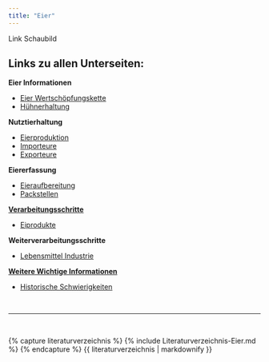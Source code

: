 ```yaml
---
title: "Eier"
---
```


Link Schaubild 

## Links zu allen Unterseiten:

**Eier Informationen**

- [Eier Wertschöpfungskette](Eier-Informationen/Wertschoepfungskette.html)
- [Hühnerhaltung](Eier-Informationen/Huehnerhaltung.html)

**Nutztierhaltung**

- [Eierproduktion](Nutztierhaltung/Eierproduktion.html)
- [Importeure](Nutztierhaltung/Importeure.html)
- [Exporteure](Nutztierhaltung/Exporteure.html)

**Eiererfassung**

- [Eieraufbereitung](Eiererfassung/Eieraufbereitung.html)
- [Packstellen](Eiererfassung/Packstellen.html)

[**Verarbeitungsschritte**](Verarbeitungsschritte/Verarbeitungsschritte.html)

- [Eiprodukte](Verarbeitungsschritte/Eiprodukte.html)

**Weiterverarbeitungsschritte**

- [Lebensmittel Industrie](Weiterverarbeitungsschritte/Lebensmittel-Industrie.html)
  
[**Weitere Wichtige Informationen**](Weitere-Wichtige-Informationen.html)

- [Historische Schwierigkeiten](Historische-Schwierigkeiten.html)


<br>

---

<br> 


{% capture literaturverzeichnis %} 
{% include Literaturverzeichnis-Eier.md %} 
{% endcapture %} 
{{ literaturverzeichnis | markdownify }}
